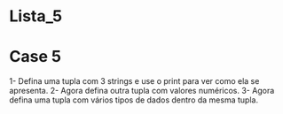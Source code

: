 # Lista_5
# Case 5

1- Defina uma tupla com 3 strings e use o print para ver como ela se apresenta.
2- Agora defina outra tupla com valores numéricos.
3- Agora defina uma tupla com vários tipos de dados dentro da mesma tupla.
